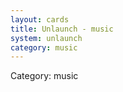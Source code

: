 ```yaml
---
layout: cards
title: Unlaunch - music
system: unlaunch
category: music
---
```

<div class="alert alert-secondary mb-4"><span class="i18n innerHTML-category">Category: </span><span class="i18n innerHTML-cat-music">music</span></div>
